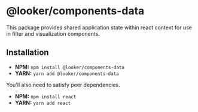 # @looker/components-data

This package provides shared application state within react context for use in filter and visualization components.

## Installation

- **NPM:** `npm install @looker/components-data`
- **YARN:** `yarn add @looker/components-data`

You'll also need to satisfy peer dependencies.

- **NPM:** `npm install react`
- **YARN:** `yarn add react`
